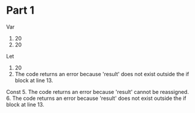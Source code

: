 # Part 1
Var
1. 20
2. 20
   
Let
1. 20
2. The code returns an error because 'result' does not exist outside the if block at line 13.

Const
5. The code returns an error because 'result' cannot be reassigned.
6. The code returns an error because 'result' does not exist outside the if block at line 13.